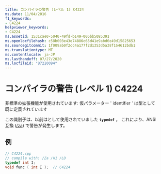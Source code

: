 ```yaml
---
title: コンパイラの警告 (レベル 1) C4224
ms.date: 11/04/2016
f1_keywords:
- C4224
helpviewer_keywords:
- C4224
ms.assetid: 1531cae0-5040-49fd-b149-005bb5085391
ms.openlocfilehash: c58b003e43e74886c65d41e9abd6e49d15825653
ms.sourcegitcommit: 1f009ab0f2cc4a177f2d1353d5a38f164612bdb1
ms.translationtype: MT
ms.contentlocale: ja-JP
ms.lasthandoff: 07/27/2020
ms.locfileid: "87220094"
---
```

# <a name="compiler-warning-level-1-c4224"></a>コンパイラの警告 (レベル 1) C4224

非標準の拡張機能が使用されています: 仮パラメーター ' identifier ' は型として既に定義されています

この識別子は、以前はとして使用されていました **`typedef`** 。 これにより、ANSI 互換 ([/za](../../build/reference/za-ze-disable-language-extensions.md)) で警告が発生します。

## <a name="example"></a>例

```cpp
// C4224.cpp
// compile with: /Za /W1 /LD
typedef int I;
void func ( int I );  // C4224
```
